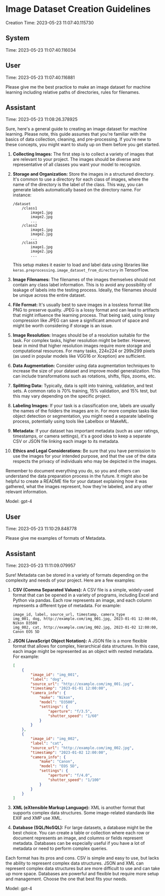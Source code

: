# Image Dataset Creation Guidelines

Creation Time: 2023-05-23 11:07:40.115730

## System

Time: 2023-05-23 11:07:40.116034



## User

Time: 2023-05-23 11:07:40.116881

Please give me the best practice to make an image dataset for machine learning including relative paths of directories, rules for filenames. 

## Assistant

Time: 2023-05-23 11:08:26.378925

Sure, here's a general guide to creating an image dataset for machine learning. Please note, this guide assumes that you're familiar with the basics of data collection, cleaning, and pre-processing. If you're new to these concepts, you might want to study up on them before you get started.

1. **Collecting Images:** The first step is to collect a variety of images that are relevant to your project. The images should be diverse and representative of all classes you want your model to recognize. 

2. **Storage and Organization:** Store the images in a structured directory. It's common to use a directory for each class of images, where the name of the directory is the label of the class. This way, you can generate labels automatically based on the directory name. For instance:

    ```
    /dataset
        /class1
            image1.jpg
            image2.jpg
            ...
        /class2
            image1.jpg
            image2.jpg
            ...
        /class3
            image1.jpg
            image2.jpg
            ...
    ```

    This setup makes it easier to load and label data using libraries like `keras.preprocessing.image_dataset_from_directory` in TensorFlow.

3. **Image Filenames:** The filenames of the images themselves should not contain any class label information. This is to avoid any possibility of leakage of labels into the testing process. Ideally, the filenames should be unique across the entire dataset. 

4. **File Format:** It's usually best to save images in a lossless format like PNG to preserve quality. JPEG is a lossy format and can lead to artifacts that might influence the learning process. That being said, using lossy compression like JPEG can save a significant amount of space and might be worth considering if storage is an issue.

5. **Image Resolution:** Images should be of a resolution suitable for the task. For complex tasks, higher resolution might be better. However, bear in mind that higher resolution images require more storage and computational resources. For many tasks, 224x224 or 299x299 pixels (as used in popular models like VGG16 or Xception) are sufficient. 

6. **Data Augmentation:** Consider using data augmentation techniques to increase the size of your dataset and improve model generalization. This can include transformations such as rotations, shifts, flips, zooms, etc.

7. **Splitting Data:** Typically, data is split into training, validation, and test sets. A common ratio is 70% training, 15% validation, and 15% test, but this may vary depending on the specific project.

8. **Labeling Images:** If your task is a classification one, labels are usually the names of the folders the images are in. For more complex tasks like object detection or segmentation, you might need a separate labeling process, potentially using tools like Labelbox or MakeML.

9. **Metadata:** If your dataset has important metadata (such as user ratings, timestamps, or camera settings), it's a good idea to keep a separate CSV or JSON file linking each image to its metadata. 

10. **Ethics and Legal Considerations:** Be sure that you have permission to use the images for your intended purpose, and that the use of the data respects the privacy of individuals who may be depicted in the images.

Remember to document everything you do, so you and others can understand the data preparation process in the future. It might also be helpful to create a README file for your dataset explaining how it was gathered, what the images represent, how they're labeled, and any other relevant information.

Model: gpt-4

## User

Time: 2023-05-23 11:10:29.848778

Please give me examples of formats of Metadata.

## Assistant

Time: 2023-05-23 11:11:09.079957

Sure! Metadata can be stored in a variety of formats depending on the complexity and needs of your project. Here are a few examples:

1. **CSV (Comma Separated Values):** A CSV file is a simple, widely-used format that can be opened in a variety of programs, including Excel and Python via pandas. Each row represents an image, and each column represents a different type of metadata. For example:

    ```
    image_id, label, source_url, timestamp, camera_type
    img_001, dog, http://example.com/img_001.jpg, 2023-01-01 12:00:00, Nikon D3500
    img_002, cat, http://example.com/img_002.jpg, 2023-01-02 12:00:00, Canon EOS 5D
    ```

2. **JSON (JavaScript Object Notation):** A JSON file is a more flexible format that allows for complex, hierarchical data structures. In this case, each image might be represented as an object with nested metadata. For example:

    ```json
    [
        {
            "image_id": "img_001",
            "label": "dog",
            "source_url": "http://example.com/img_001.jpg",
            "timestamp": "2023-01-01 12:00:00",
            "camera_info": {
                "make": "Nikon",
                "model": "D3500",
                "settings": {
                    "aperture": "f/3.5",
                    "shutter_speed": "1/60"
                }
            }
        },
        {
            "image_id": "img_002",
            "label": "cat",
            "source_url": "http://example.com/img_002.jpg",
            "timestamp": "2023-01-02 12:00:00",
            "camera_info": {
                "make": "Canon",
                "model": "EOS 5D",
                "settings": {
                    "aperture": "f/4.0",
                    "shutter_speed": "1/100"
                }
            }
        }
    ]
    ```

3. **XML (eXtensible Markup Language):** XML is another format that supports complex data structures. Some image-related standards like EXIF and XMP use XML.

4. **Database (SQL/NoSQL):** For large datasets, a database might be the best choice. You can create a table or collection where each row or document represents an image, and columns or fields represent metadata. Databases can be especially useful if you have a lot of metadata or need to perform complex queries.

Each format has its pros and cons. CSV is simple and easy to use, but lacks the ability to represent complex data structures. JSON and XML can represent complex data structures but are more difficult to use and can take up more space. Databases are powerful and flexible but require more setup and management. Choose the one that best fits your needs.

Model: gpt-4